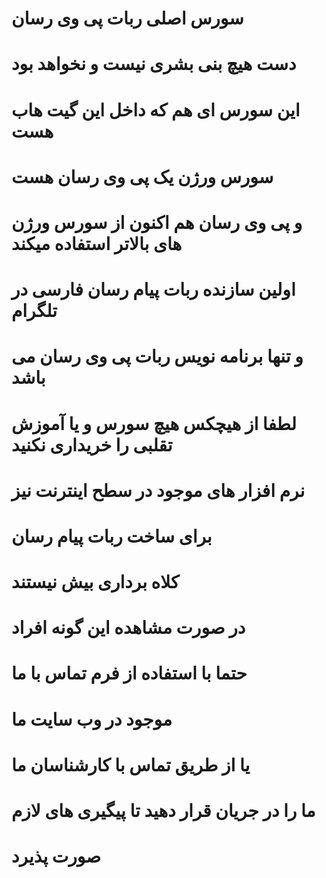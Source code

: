 # سورس اصلی ربات پی وی رسان
# دست هیچ بنی بشری نیست و نخواهد بود

# این سورس ای هم که داخل این گیت هاب هست
# سورس ورژن یک پی وی رسان هست
# و پی وی رسان هم اکنون از سورس ورژن های بالاتر استفاده میکند



# اولین سازنده ربات پیام رسان فارسی در تلگرام
# و تنها برنامه نویس ربات پی وی رسان می باشد

# لطفا از هیچکس هیچ سورس و یا آموزش تقلبی را خریداری نکنید
# نرم افزار های موجود در سطح اینترنت نیز
# برای ساخت ربات پیام رسان
# کلاه برداری بیش نیستند

# در صورت مشاهده این گونه افراد
# حتما با استفاده از فرم تماس با ما
# موجود در وب سایت ما
# یا از طریق تماس با کارشناسان ما
# ما را در جریان قرار دهید تا پیگیری های لازم
# صورت پذیرد
